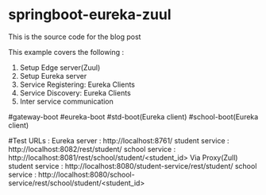 # springboot-eureka-zuul

This is the source code for the blog post

This example covers the following :

1. Setup Edge server(Zuul)
2. Setup Eureka server
3. Service Registering: Eureka Clients
4. Service Discovery: Eureka Clients
3. Inter service communication  


#gateway-boot
#eureka-boot
#std-boot(Eureka client)
#school-boot(Eureka client)

#Test URLs :
Eureka server : http://localhost:8761/
student service : http://localhost:8082/rest/student/
school service : http://localhost:8081/rest/school/student/<student_id>
Via Proxy(Zull)
student service : http://localhost:8080/student-service/rest/student/
school service : http://localhost:8080/school-service/rest/school/student/<student_id>
